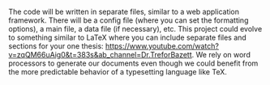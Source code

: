 
The code will be written in separate files, similar to a web application framework. There will be a config file (where you can set the formatting options), a main file, a data file (if necessary), etc. This project could evolve to something similar to LaTeX where you can include separate files and sections for your one thesis: https://www.youtube.com/watch?v=zqQM66uAig0&t=383s&ab_channel=Dr.TreforBazett. We rely on word processors to generate our documents even though we could benefit from the more predictable behavior of a typesetting language like TeX.